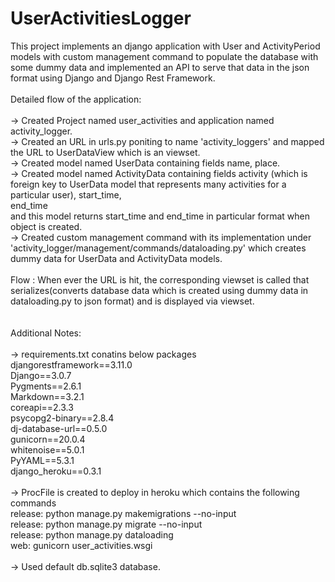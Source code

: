 # UserActivitiesLogger<br />
This project implements an django application with User and ActivityPeriod models with custom management command to populate the database with some dummy data and implemented 
an API to serve that data in the json format using Django and Django Rest Framework.<br />
<br />
Detailed flow of the application:<br />
<br />
-> Created Project named user_activities and application named activity_logger.<br />
-> Created an URL in urls.py poniting to name 'activity_loggers' and mapped the URL to UserDataView which is an viewset.<br />
-> Created model named UserData containing fields name, place.<br />
-> Created model named ActivityData containing fields activity (which is foreign key to UserData model that represents many activities for a particular user), start_time,<br /> end_time <br />
and this model returns start_time and end_time in particular format when object is created.<br />
-> Created custom management command with its implementation under 'activity_logger/management/commands/dataloading.py' which creates dummy data for UserData and ActivityData 
models.<br />
<br />
Flow : When ever the URL is hit, the corresponding viewset is called that serializes(converts database data which is created using dummy data in dataloading.py to json format) 
and is displayed via viewset.<br />
<br />
<br />
Additional Notes:<br />
<br />
-> requirements.txt conatins below packages<br />
djangorestframework==3.11.0<br />
Django==3.0.7<br />
Pygments==2.6.1<br />
Markdown==3.2.1<br />
coreapi==2.3.3<br />
psycopg2-binary==2.8.4<br />
dj-database-url==0.5.0<br />
gunicorn==20.0.4<br />
whitenoise==5.0.1<br />
PyYAML==5.3.1<br />
django_heroku==0.3.1<br />
<br />
-> ProcFile is created to deploy in heroku which contains the following commands<br />
release: python manage.py makemigrations --no-input<br />
release: python manage.py migrate --no-input<br />
release: python manage.py dataloading<br />
web: gunicorn user_activities.wsgi<br />
<br />
-> Used default db.sqlite3 database.<br />
<br />
